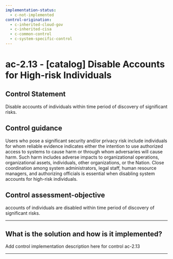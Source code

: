 ```yaml
---
implementation-status:
  - c-not-implemented
control-origination:
  - c-inherited-cloud-gov
  - c-inherited-cisa
  - c-common-control
  - c-system-specific-control
---
```


# ac-2.13 - \[catalog\] Disable Accounts for High-risk Individuals

## Control Statement

Disable accounts of individuals within time period of discovery of significant risks.

## Control guidance

Users who pose a significant security and/or privacy risk include individuals for whom reliable evidence indicates either the intention to use authorized access to systems to cause harm or through whom adversaries will cause harm. Such harm includes adverse impacts to organizational operations, organizational assets, individuals, other organizations, or the Nation. Close coordination among system administrators, legal staff, human resource managers, and authorizing officials is essential when disabling system accounts for high-risk individuals.

## Control assessment-objective

accounts of individuals are disabled within time period of discovery of significant risks.

______________________________________________________________________

## What is the solution and how is it implemented?

Add control implementation description here for control ac-2.13

______________________________________________________________________
